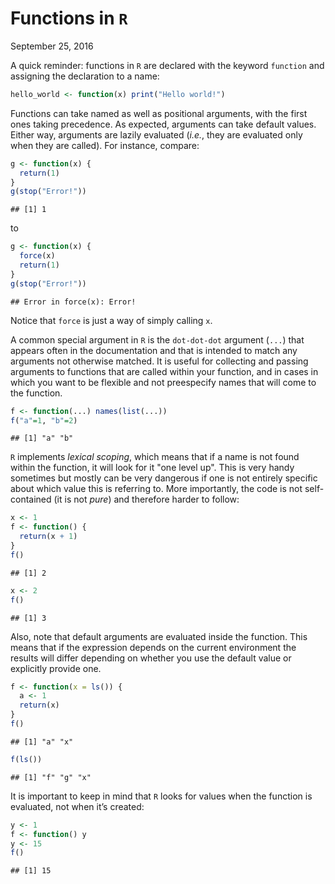 Functions in `R`
================
September 25, 2016

A quick reminder: functions in `R` are declared with the keyword `function` and assigning the declaration to a name:

``` r
hello_world <- function(x) print("Hello world!")
```

Functions can take named as well as positional arguments, with the first ones taking precedence. As expected, arguments can take default values. Either way, arguments are lazily evaluated (*i.e.*, they are evaluated only when they are called). For instance, compare:

``` r
g <- function(x) {
  return(1)
}
g(stop("Error!"))
```

    ## [1] 1

to

``` r
g <- function(x) {
  force(x)
  return(1)
}
g(stop("Error!"))
```

    ## Error in force(x): Error!

Notice that `force` is just a way of simply calling `x`.

A common special argument in `R` is the `dot-dot-dot` argument (`...`) that appears often in the documentation and that is intended to match any arguments not otherwise matched. It is useful for collecting and passing arguments to functions that are called within your function, and in cases in which you want to be flexible and not preespecify names that will come to the function.

``` r
f <- function(...) names(list(...))
f("a"=1, "b"=2)
```

    ## [1] "a" "b"

`R` implements *lexical scoping*, which means that if a name is not found within the function, it will look for it "one level up". This is very handy sometimes but mostly can be very dangerous if one is not entirely specific about which value this is referring to. More importantly, the code is not self-contained (it is not *pure*) and therefore harder to follow:

``` r
x <- 1
f <- function() {
  return(x + 1)
}
f()
```

    ## [1] 2

``` r
x <- 2
f()
```

    ## [1] 3

Also, note that default arguments are evaluated inside the function. This means that if the expression depends on the current environment the results will differ depending on whether you use the default value or explicitly provide one.

``` r
f <- function(x = ls()) {
  a <- 1
  return(x)
}
f()
```

    ## [1] "a" "x"

``` r
f(ls())
```

    ## [1] "f" "g" "x"

It is important to keep in mind that `R` looks for values when the function is evaluated, not when it’s created:

``` r
y <- 1
f <- function() y
y <- 15
f()
```

    ## [1] 15
